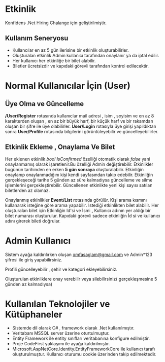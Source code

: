 # Etkinlik

Konfidens .Net Hiring Chalange için geliştirilmiştir.

## Kullanım Seneryosu

<ul>
  <li>Kullancılar en az 5 gün ilerisine bir etkinlik oluşturabilirler.</li>
  <li>Oluşturalan etkinlik Admin kullanıcı tarafından onaylanır ya da iptal edilir.</li>
  <li>Her kullanıcı  her etkinliğe bir bilet alabilir.</li>
  <li>Biletler ücretsizdir ve kapıdaki görevli tarafından kontrol edilecektir.</li>  
</ul>


# Normal Kullanıcılar İçin (User) 

## Üye Olma ve Güncelleme
**/User/Register** rotasında kullanıclar mail adresi , isim , soyisim ve en az 8 karakterden oluşan , en az bir büyük harf, bir küçük harf ve bir rakamdan oluşan bir şifre ile üye olabilirler.
**User/Login** rotasıyla üye girişi yapıldıktan sonra **User/Profile** rotasında bilgilerini görüntüleyebilir ve güncelleyebilirler.

## Etkinlik Ekleme , Onaylama Ve Bilet 

Her eklenen etkinlik *bool IsConfirmed* özelliği otomatik olarak *false* yani onaylanmamış olarak işaretlenir.Bu özelliği Admin değiştirebilir.
Etkinlikler bugünün tarihinden en erken **5 gün sonraya** oluşturalabilir. Etkinliğin onaylanıp onaylanmadığını kişi kendi sayfasından takip edebilir.
Etkinliğin gerçekleşeceği tarihe 5 günden az süre kalmadıysa güncelleme ve silme işlemlerini gerçekleştirebilir.
Güncellenen etkinlikte yeni kişi sayısı satılan biletlerden az olamaz.

Onaylanmış etkinlikler **Event/List** rotasında görülür. Kişi arama kısmını kullanarak isteğine göre arama yapabilir. İstediği etkinlikten bilet alabilir.
Her oluşturalan bilet için Etkinliğin Id'si ve İsmi , Kullanıcı adının yer aldığı bir bilet numarası oluşturulur.
Kapıdaki görevli sadece etkinliğin İd si ve kullanıcı adını girerek bileti doğrular.


# Admin Kullanıcı
Sistem ayağa kaldırılırken oluşan omfasaglam@gmail.com ve Admin*123 şifresi ile giriş yapabilirsiniz.

Profili güncelleyebilir , şehir ve kategori ekleyebilirsiniz.

Oluşturulan etkinliklere onay verebilir veya silebilirsiniz( gerçekleşmesine 5 günden az kalmadıysa)

# Kullanılan Teknolojiler ve Kütüphaneler 

<ul>
  <li>Sistemde dil olarak C# , framework olarak .Net kullanılmıştır.</li>
  <li>Veritabanı MSSQL server üzerine oturtulmuştur.</li>
   <li>Entity Framework ile entity sınıfları veritabanına konfigure edilmiştir.</li>
  <li>Proje CodeFirst yaklaşımı ile ayağa kaldırılmıştır.</li>
    <li>Microsoft.AspNetCore.Identity.EntityFrameworkCore ile kullanıcı tarafı oluşturulmuştur. Kullanıcı oturumu cookie üzerinden takip edilmektedir.</li>
</ul>









